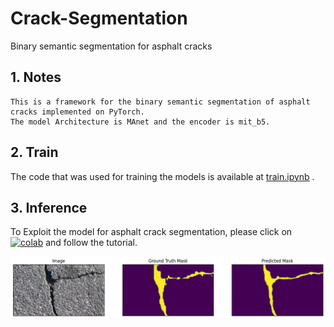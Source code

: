 # Crack-Segmentation
Binary semantic segmentation for asphalt cracks

## 1. Notes

    This is a framework for the binary semantic segmentation of asphalt cracks implemented on PyTorch. 
    The model Architecture is MAnet and the encoder is mit_b5.

## 2. Train

The code that was used for training the models is available at [train.ipynb](https://github.com/amirhosseinghdv/Crack-Segmentation/blob/main/train.ipynb) .

## 3. Inference

To Exploit the model for asphalt crack segmentation, please click on  [![colab](https://user-images.githubusercontent.com/4096485/86174089-b2709f80-bb29-11ea-9faf-3d8dc668a1a5.png)](https://colab.research.google.com/drive/1FkvrEoppGUb_LZYhRi8Dqp0Xv62Cqtj-?usp=sharing)  and follow the tutorial.


![alt text](https://github.com/amirhosseinghdv/Crack-Segmentation/blob/main/SegmentationExample.png)
